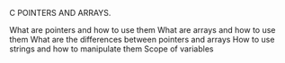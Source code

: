 C POINTERS AND ARRAYS.

What are pointers and how to use them
What are arrays and how to use them
What are the differences between pointers and arrays
How to use strings and how to manipulate them
Scope of variables

